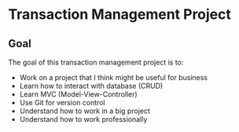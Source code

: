 # Transaction Management Project

## Goal

The goal of this transaction management project is to:

- Work on a project that I think might be useful for business
- Learn how to interact with database (CRUD)
- Learn MVC (Model-View-Controller)
- Use Git for version control
- Understand how to work in a big project
- Understand how to work professionally
